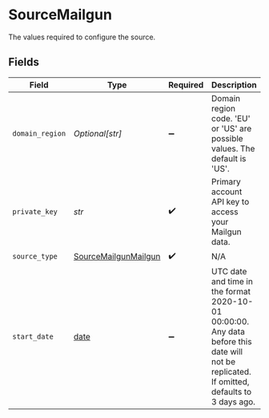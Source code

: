 # SourceMailgun

The values required to configure the source.


## Fields

| Field                                                                                                                                      | Type                                                                                                                                       | Required                                                                                                                                   | Description                                                                                                                                | Example                                                                                                                                    |
| ------------------------------------------------------------------------------------------------------------------------------------------ | ------------------------------------------------------------------------------------------------------------------------------------------ | ------------------------------------------------------------------------------------------------------------------------------------------ | ------------------------------------------------------------------------------------------------------------------------------------------ | ------------------------------------------------------------------------------------------------------------------------------------------ |
| `domain_region`                                                                                                                            | *Optional[str]*                                                                                                                            | :heavy_minus_sign:                                                                                                                         | Domain region code. 'EU' or 'US' are possible values. The default is 'US'.                                                                 |                                                                                                                                            |
| `private_key`                                                                                                                              | *str*                                                                                                                                      | :heavy_check_mark:                                                                                                                         | Primary account API key to access your Mailgun data.                                                                                       |                                                                                                                                            |
| `source_type`                                                                                                                              | [SourceMailgunMailgun](../../models/shared/sourcemailgunmailgun.md)                                                                        | :heavy_check_mark:                                                                                                                         | N/A                                                                                                                                        |                                                                                                                                            |
| `start_date`                                                                                                                               | [date](https://docs.python.org/3/library/datetime.html#date-objects)                                                                       | :heavy_minus_sign:                                                                                                                         | UTC date and time in the format 2020-10-01 00:00:00. Any data before this date will not be replicated. If omitted, defaults to 3 days ago. | 2020-10-01 00:00:00                                                                                                                        |